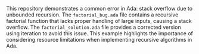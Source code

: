 This repository demonstrates a common error in Ada: stack overflow due to unbounded recursion.  The `factorial_bug.ada` file contains a recursive factorial function that lacks proper handling of large inputs, causing a stack overflow.  The `factorial_solution.ada` file provides a corrected version using iteration to avoid this issue.  This example highlights the importance of considering resource limitations when implementing recursive algorithms in Ada.